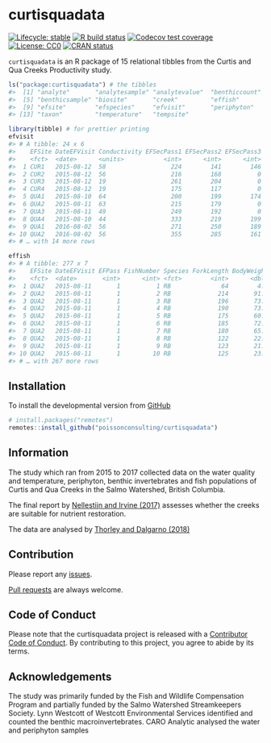 
<!-- README.md is generated from README.Rmd. Please edit that file -->

# curtisquadata

<!-- badges: start -->

[![Lifecycle:
stable](https://img.shields.io/badge/lifecycle-stable-brightgreen.svg)](https://www.tidyverse.org/lifecycle/#stable)
[![R build
status](https://github.com/poissonconsulting/curtisquadata/workflows/R-CMD-check/badge.svg)](https://github.com/poissonconsulting/curtisquadata/actions)
[![Codecov test
coverage](https://codecov.io/gh/poissonconsulting/curtisquadata/branch/master/graph/badge.svg)](https://codecov.io/gh/poissonconsulting/curtisquadata?branch=master)
[![License:
CC0](https://img.shields.io/badge/License-CC0-green.svg)](https://creativecommons.org/publicdomain/zero/1.0/legalcode)
[![CRAN
status](https://www.r-pkg.org/badges/version/curtisquadata)](https://CRAN.R-project.org/package=curtisquadata)
<!-- badges: end -->

`curtisquadata` is an R package of 15 relational tibbles from the Curtis
and Qua Creeks Productivity study.

``` r
ls("package:curtisquadata") # the tibbles
#>  [1] "analyte"       "analytesample" "analytevalue"  "benthiccount" 
#>  [5] "benthicsample" "biosite"       "creek"         "effish"       
#>  [9] "efsite"        "efspecies"     "efvisit"       "periphyton"   
#> [13] "taxon"         "temperature"   "tempsite"
```

``` r
library(tibble) # for prettier printing
efvisit
#> # A tibble: 24 x 6
#>    EFSite DateEFVisit Conductivity EFSecPass1 EFSecPass2 EFSecPass3
#>    <fct>  <date>      <units>           <int>      <int>      <int>
#>  1 CUR1   2015-08-12  58                  224        141        146
#>  2 CUR2   2015-08-12  56                  216        168          0
#>  3 CUR3   2015-08-12  19                  261        204          0
#>  4 CUR4   2015-08-12  19                  175        117          0
#>  5 QUA1   2015-08-10  64                  200        199        174
#>  6 QUA2   2015-08-11  63                  215        179          0
#>  7 QUA3   2015-08-11  49                  249        192          0
#>  8 QUA4   2015-08-10  44                  333        219        199
#>  9 QUA1   2016-08-02  56                  271        250        189
#> 10 QUA2   2016-08-02  56                  355        285        161
#> # … with 14 more rows
```

``` r
effish
#> # A tibble: 277 x 7
#>    EFSite DateEFVisit EFPass FishNumber Species ForkLength BodyWeight
#>    <fct>  <date>       <int>      <int> <fct>        <int>      <dbl>
#>  1 QUA2   2015-08-11       1          1 RB              64        4.9
#>  2 QUA2   2015-08-11       1          2 RB             214       91.4
#>  3 QUA2   2015-08-11       1          3 RB             196       73.8
#>  4 QUA2   2015-08-11       1          4 RB             190       73.8
#>  5 QUA2   2015-08-11       1          5 RB             175       60.2
#>  6 QUA2   2015-08-11       1          6 RB             185       72.5
#>  7 QUA2   2015-08-11       1          7 RB             180       65.1
#>  8 QUA2   2015-08-11       1          8 RB             122       22.1
#>  9 QUA2   2015-08-11       1          9 RB             123       21.2
#> 10 QUA2   2015-08-11       1         10 RB             125       23.6
#> # … with 267 more rows
```

## Installation

<!-- To install the latest release from [CRAN](https://cran.r-project.org) -->

To install the developmental version from
[GitHub](https://github.com/poissonconsulting/curtisquadata)

``` r
# install.packages("remotes")
remotes::install_github("poissonconsulting/curtisquadata")
```

## Information

The study which ran from 2015 to 2017 collected data on the water
quality and temperature, periphyton, benthic invertebrates and fish
populations of Curtis and Qua Creeks in the Salmo Watershed, British
Columbia.

The final report by [Nellestijn and Irvine
(2017)](http://a100.gov.bc.ca/appsdata/acat/documents/r52848/COL_F17_F_1410_1507656727296_7649412937.pdf)
assesses whether the creeks are suitable for nutrient restoration.

The data are analysed by [Thorley and Dalgarno
(2018)](https://www.poissonconsulting.ca/analyses/curtis-qua-prod-17/)

## Contribution

Please report any
[issues](https://github.com/poissonconsulting/pkgtemplate/issues).

[Pull requests](https://github.com/poissonconsulting/pkgtemplate/pulls)
are always welcome.

## Code of Conduct

Please note that the curtisquadata project is released with a
[Contributor Code of
Conduct](https://contributor-covenant.org/version/2/0/CODE_OF_CONDUCT.html).
By contributing to this project, you agree to abide by its terms.

## Acknowledgements

The study was primarily funded by the Fish and Wildlife Compensation
Program and partially funded by the Salmo Watershed Streamkeepers
Society. Lynn Westcott of Westcott Environmental Services identified and
counted the benthic macroinvertebrates. CARO Analytic analysed the water
and periphyton samples
